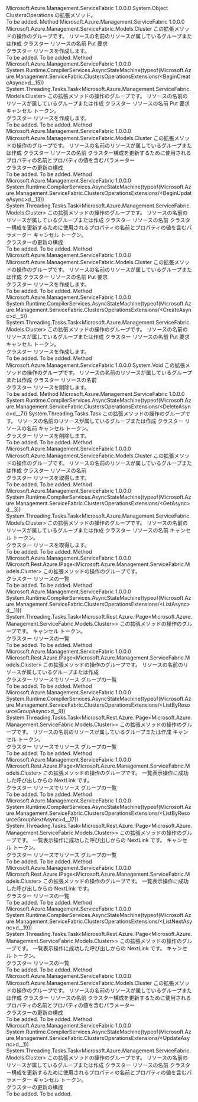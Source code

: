 <Type Name="ClustersOperationsExtensions" FullName="Microsoft.Azure.Management.ServiceFabric.ClustersOperationsExtensions">
  <TypeSignature Language="C#" Value="public static class ClustersOperationsExtensions" />
  <TypeSignature Language="ILAsm" Value=".class public auto ansi abstract sealed beforefieldinit ClustersOperationsExtensions extends System.Object" />
  <TypeSignature Language="DocId" Value="T:Microsoft.Azure.Management.ServiceFabric.ClustersOperationsExtensions" />
  <TypeSignature Language="VB.NET" Value="Public Module ClustersOperationsExtensions" />
  <TypeSignature Language="F#" Value="type ClustersOperationsExtensions = class" />
  <AssemblyInfo>
    <AssemblyName>Microsoft.Azure.Management.ServiceFabric</AssemblyName>
    <AssemblyVersion>1.0.0.0</AssemblyVersion>
  </AssemblyInfo>
  <Base>
    <BaseTypeName>System.Object</BaseTypeName>
  </Base>
  <Interfaces />
  <Docs>
    <summary>
            ClustersOperations の拡張メソッド。
            </summary>
    <remarks>To be added.</remarks>
  </Docs>
  <Members>
    <Member MemberName="BeginCreate">
      <MemberSignature Language="C#" Value="public static Microsoft.Azure.Management.ServiceFabric.Models.Cluster BeginCreate (this Microsoft.Azure.Management.ServiceFabric.IClustersOperations operations, string resourceGroupName, string clusterName, Microsoft.Azure.Management.ServiceFabric.Models.Cluster parameters);" />
      <MemberSignature Language="ILAsm" Value=".method public static hidebysig class Microsoft.Azure.Management.ServiceFabric.Models.Cluster BeginCreate(class Microsoft.Azure.Management.ServiceFabric.IClustersOperations operations, string resourceGroupName, string clusterName, class Microsoft.Azure.Management.ServiceFabric.Models.Cluster parameters) cil managed" />
      <MemberSignature Language="DocId" Value="M:Microsoft.Azure.Management.ServiceFabric.ClustersOperationsExtensions.BeginCreate(Microsoft.Azure.Management.ServiceFabric.IClustersOperations,System.String,System.String,Microsoft.Azure.Management.ServiceFabric.Models.Cluster)" />
      <MemberSignature Language="VB.NET" Value="&lt;Extension()&gt;&#xA;Public Function BeginCreate (operations As IClustersOperations, resourceGroupName As String, clusterName As String, parameters As Cluster) As Cluster" />
      <MemberSignature Language="F#" Value="static member BeginCreate : Microsoft.Azure.Management.ServiceFabric.IClustersOperations * string * string * Microsoft.Azure.Management.ServiceFabric.Models.Cluster -&gt; Microsoft.Azure.Management.ServiceFabric.Models.Cluster" Usage="Microsoft.Azure.Management.ServiceFabric.ClustersOperationsExtensions.BeginCreate (operations, resourceGroupName, clusterName, parameters)" />
      <MemberType>Method</MemberType>
      <AssemblyInfo>
        <AssemblyName>Microsoft.Azure.Management.ServiceFabric</AssemblyName>
        <AssemblyVersion>1.0.0.0</AssemblyVersion>
      </AssemblyInfo>
      <ReturnValue>
        <ReturnType>Microsoft.Azure.Management.ServiceFabric.Models.Cluster</ReturnType>
      </ReturnValue>
      <Parameters>
        <Parameter Name="operations" Type="Microsoft.Azure.Management.ServiceFabric.IClustersOperations" RefType="this" />
        <Parameter Name="resourceGroupName" Type="System.String" />
        <Parameter Name="clusterName" Type="System.String" />
        <Parameter Name="parameters" Type="Microsoft.Azure.Management.ServiceFabric.Models.Cluster" />
      </Parameters>
      <Docs>
        <param name="operations">
            この拡張メソッドの操作のグループです。
            </param>
        <param name="resourceGroupName">
            リソースの名前のリソースが属しているグループまたは作成
            </param>
        <param name="clusterName">
            クラスター リソースの名前
            </param>
        <param name="parameters">
            Put 要求
            </param>
        <summary>
            クラスター リソースを作成します。
            </summary>
        <returns>To be added.</returns>
        <remarks>To be added.</remarks>
      </Docs>
    </Member>
    <Member MemberName="BeginCreateAsync">
      <MemberSignature Language="C#" Value="public static System.Threading.Tasks.Task&lt;Microsoft.Azure.Management.ServiceFabric.Models.Cluster&gt; BeginCreateAsync (this Microsoft.Azure.Management.ServiceFabric.IClustersOperations operations, string resourceGroupName, string clusterName, Microsoft.Azure.Management.ServiceFabric.Models.Cluster parameters, System.Threading.CancellationToken cancellationToken = null);" />
      <MemberSignature Language="ILAsm" Value=".method public static hidebysig class System.Threading.Tasks.Task`1&lt;class Microsoft.Azure.Management.ServiceFabric.Models.Cluster&gt; BeginCreateAsync(class Microsoft.Azure.Management.ServiceFabric.IClustersOperations operations, string resourceGroupName, string clusterName, class Microsoft.Azure.Management.ServiceFabric.Models.Cluster parameters, valuetype System.Threading.CancellationToken cancellationToken) cil managed" />
      <MemberSignature Language="DocId" Value="M:Microsoft.Azure.Management.ServiceFabric.ClustersOperationsExtensions.BeginCreateAsync(Microsoft.Azure.Management.ServiceFabric.IClustersOperations,System.String,System.String,Microsoft.Azure.Management.ServiceFabric.Models.Cluster,System.Threading.CancellationToken)" />
      <MemberSignature Language="F#" Value="static member BeginCreateAsync : Microsoft.Azure.Management.ServiceFabric.IClustersOperations * string * string * Microsoft.Azure.Management.ServiceFabric.Models.Cluster * System.Threading.CancellationToken -&gt; System.Threading.Tasks.Task&lt;Microsoft.Azure.Management.ServiceFabric.Models.Cluster&gt;" Usage="Microsoft.Azure.Management.ServiceFabric.ClustersOperationsExtensions.BeginCreateAsync (operations, resourceGroupName, clusterName, parameters, cancellationToken)" />
      <MemberType>Method</MemberType>
      <AssemblyInfo>
        <AssemblyName>Microsoft.Azure.Management.ServiceFabric</AssemblyName>
        <AssemblyVersion>1.0.0.0</AssemblyVersion>
      </AssemblyInfo>
      <Attributes>
        <Attribute>
          <AttributeName>System.Runtime.CompilerServices.AsyncStateMachine(typeof(Microsoft.Azure.Management.ServiceFabric.ClustersOperationsExtensions/&lt;BeginCreateAsync&gt;d__15))</AttributeName>
        </Attribute>
      </Attributes>
      <ReturnValue>
        <ReturnType>System.Threading.Tasks.Task&lt;Microsoft.Azure.Management.ServiceFabric.Models.Cluster&gt;</ReturnType>
      </ReturnValue>
      <Parameters>
        <Parameter Name="operations" Type="Microsoft.Azure.Management.ServiceFabric.IClustersOperations" RefType="this" />
        <Parameter Name="resourceGroupName" Type="System.String" />
        <Parameter Name="clusterName" Type="System.String" />
        <Parameter Name="parameters" Type="Microsoft.Azure.Management.ServiceFabric.Models.Cluster" />
        <Parameter Name="cancellationToken" Type="System.Threading.CancellationToken" />
      </Parameters>
      <Docs>
        <param name="operations">
            この拡張メソッドの操作のグループです。
            </param>
        <param name="resourceGroupName">
            リソースの名前のリソースが属しているグループまたは作成
            </param>
        <param name="clusterName">
            クラスター リソースの名前
            </param>
        <param name="parameters">
            Put 要求
            </param>
        <param name="cancellationToken">
            キャンセル トークン。
            </param>
        <summary>
            クラスター リソースを作成します。
            </summary>
        <returns>To be added.</returns>
        <remarks>To be added.</remarks>
      </Docs>
    </Member>
    <Member MemberName="BeginUpdate">
      <MemberSignature Language="C#" Value="public static Microsoft.Azure.Management.ServiceFabric.Models.Cluster BeginUpdate (this Microsoft.Azure.Management.ServiceFabric.IClustersOperations operations, string resourceGroupName, string clusterName, Microsoft.Azure.Management.ServiceFabric.Models.ClusterUpdateParameters parameters);" />
      <MemberSignature Language="ILAsm" Value=".method public static hidebysig class Microsoft.Azure.Management.ServiceFabric.Models.Cluster BeginUpdate(class Microsoft.Azure.Management.ServiceFabric.IClustersOperations operations, string resourceGroupName, string clusterName, class Microsoft.Azure.Management.ServiceFabric.Models.ClusterUpdateParameters parameters) cil managed" />
      <MemberSignature Language="DocId" Value="M:Microsoft.Azure.Management.ServiceFabric.ClustersOperationsExtensions.BeginUpdate(Microsoft.Azure.Management.ServiceFabric.IClustersOperations,System.String,System.String,Microsoft.Azure.Management.ServiceFabric.Models.ClusterUpdateParameters)" />
      <MemberSignature Language="VB.NET" Value="&lt;Extension()&gt;&#xA;Public Function BeginUpdate (operations As IClustersOperations, resourceGroupName As String, clusterName As String, parameters As ClusterUpdateParameters) As Cluster" />
      <MemberSignature Language="F#" Value="static member BeginUpdate : Microsoft.Azure.Management.ServiceFabric.IClustersOperations * string * string * Microsoft.Azure.Management.ServiceFabric.Models.ClusterUpdateParameters -&gt; Microsoft.Azure.Management.ServiceFabric.Models.Cluster" Usage="Microsoft.Azure.Management.ServiceFabric.ClustersOperationsExtensions.BeginUpdate (operations, resourceGroupName, clusterName, parameters)" />
      <MemberType>Method</MemberType>
      <AssemblyInfo>
        <AssemblyName>Microsoft.Azure.Management.ServiceFabric</AssemblyName>
        <AssemblyVersion>1.0.0.0</AssemblyVersion>
      </AssemblyInfo>
      <ReturnValue>
        <ReturnType>Microsoft.Azure.Management.ServiceFabric.Models.Cluster</ReturnType>
      </ReturnValue>
      <Parameters>
        <Parameter Name="operations" Type="Microsoft.Azure.Management.ServiceFabric.IClustersOperations" RefType="this" />
        <Parameter Name="resourceGroupName" Type="System.String" />
        <Parameter Name="clusterName" Type="System.String" />
        <Parameter Name="parameters" Type="Microsoft.Azure.Management.ServiceFabric.Models.ClusterUpdateParameters" />
      </Parameters>
      <Docs>
        <param name="operations">
            この拡張メソッドの操作のグループです。
            </param>
        <param name="resourceGroupName">
            リソースの名前のリソースが属しているグループまたは作成
            </param>
        <param name="clusterName">
            クラスター リソースの名前
            </param>
        <param name="parameters">
            クラスター構成を更新するために使用されるプロパティの名前とプロパティの値を含むパラメーター
            </param>
        <summary>
            クラスターの更新の構成
            </summary>
        <returns>To be added.</returns>
        <remarks>To be added.</remarks>
      </Docs>
    </Member>
    <Member MemberName="BeginUpdateAsync">
      <MemberSignature Language="C#" Value="public static System.Threading.Tasks.Task&lt;Microsoft.Azure.Management.ServiceFabric.Models.Cluster&gt; BeginUpdateAsync (this Microsoft.Azure.Management.ServiceFabric.IClustersOperations operations, string resourceGroupName, string clusterName, Microsoft.Azure.Management.ServiceFabric.Models.ClusterUpdateParameters parameters, System.Threading.CancellationToken cancellationToken = null);" />
      <MemberSignature Language="ILAsm" Value=".method public static hidebysig class System.Threading.Tasks.Task`1&lt;class Microsoft.Azure.Management.ServiceFabric.Models.Cluster&gt; BeginUpdateAsync(class Microsoft.Azure.Management.ServiceFabric.IClustersOperations operations, string resourceGroupName, string clusterName, class Microsoft.Azure.Management.ServiceFabric.Models.ClusterUpdateParameters parameters, valuetype System.Threading.CancellationToken cancellationToken) cil managed" />
      <MemberSignature Language="DocId" Value="M:Microsoft.Azure.Management.ServiceFabric.ClustersOperationsExtensions.BeginUpdateAsync(Microsoft.Azure.Management.ServiceFabric.IClustersOperations,System.String,System.String,Microsoft.Azure.Management.ServiceFabric.Models.ClusterUpdateParameters,System.Threading.CancellationToken)" />
      <MemberSignature Language="F#" Value="static member BeginUpdateAsync : Microsoft.Azure.Management.ServiceFabric.IClustersOperations * string * string * Microsoft.Azure.Management.ServiceFabric.Models.ClusterUpdateParameters * System.Threading.CancellationToken -&gt; System.Threading.Tasks.Task&lt;Microsoft.Azure.Management.ServiceFabric.Models.Cluster&gt;" Usage="Microsoft.Azure.Management.ServiceFabric.ClustersOperationsExtensions.BeginUpdateAsync (operations, resourceGroupName, clusterName, parameters, cancellationToken)" />
      <MemberType>Method</MemberType>
      <AssemblyInfo>
        <AssemblyName>Microsoft.Azure.Management.ServiceFabric</AssemblyName>
        <AssemblyVersion>1.0.0.0</AssemblyVersion>
      </AssemblyInfo>
      <Attributes>
        <Attribute>
          <AttributeName>System.Runtime.CompilerServices.AsyncStateMachine(typeof(Microsoft.Azure.Management.ServiceFabric.ClustersOperationsExtensions/&lt;BeginUpdateAsync&gt;d__13))</AttributeName>
        </Attribute>
      </Attributes>
      <ReturnValue>
        <ReturnType>System.Threading.Tasks.Task&lt;Microsoft.Azure.Management.ServiceFabric.Models.Cluster&gt;</ReturnType>
      </ReturnValue>
      <Parameters>
        <Parameter Name="operations" Type="Microsoft.Azure.Management.ServiceFabric.IClustersOperations" RefType="this" />
        <Parameter Name="resourceGroupName" Type="System.String" />
        <Parameter Name="clusterName" Type="System.String" />
        <Parameter Name="parameters" Type="Microsoft.Azure.Management.ServiceFabric.Models.ClusterUpdateParameters" />
        <Parameter Name="cancellationToken" Type="System.Threading.CancellationToken" />
      </Parameters>
      <Docs>
        <param name="operations">
            この拡張メソッドの操作のグループです。
            </param>
        <param name="resourceGroupName">
            リソースの名前のリソースが属しているグループまたは作成
            </param>
        <param name="clusterName">
            クラスター リソースの名前
            </param>
        <param name="parameters">
            クラスター構成を更新するために使用されるプロパティの名前とプロパティの値を含むパラメーター
            </param>
        <param name="cancellationToken">
            キャンセル トークン。
            </param>
        <summary>
            クラスターの更新の構成
            </summary>
        <returns>To be added.</returns>
        <remarks>To be added.</remarks>
      </Docs>
    </Member>
    <Member MemberName="Create">
      <MemberSignature Language="C#" Value="public static Microsoft.Azure.Management.ServiceFabric.Models.Cluster Create (this Microsoft.Azure.Management.ServiceFabric.IClustersOperations operations, string resourceGroupName, string clusterName, Microsoft.Azure.Management.ServiceFabric.Models.Cluster parameters);" />
      <MemberSignature Language="ILAsm" Value=".method public static hidebysig class Microsoft.Azure.Management.ServiceFabric.Models.Cluster Create(class Microsoft.Azure.Management.ServiceFabric.IClustersOperations operations, string resourceGroupName, string clusterName, class Microsoft.Azure.Management.ServiceFabric.Models.Cluster parameters) cil managed" />
      <MemberSignature Language="DocId" Value="M:Microsoft.Azure.Management.ServiceFabric.ClustersOperationsExtensions.Create(Microsoft.Azure.Management.ServiceFabric.IClustersOperations,System.String,System.String,Microsoft.Azure.Management.ServiceFabric.Models.Cluster)" />
      <MemberSignature Language="VB.NET" Value="&lt;Extension()&gt;&#xA;Public Function Create (operations As IClustersOperations, resourceGroupName As String, clusterName As String, parameters As Cluster) As Cluster" />
      <MemberSignature Language="F#" Value="static member Create : Microsoft.Azure.Management.ServiceFabric.IClustersOperations * string * string * Microsoft.Azure.Management.ServiceFabric.Models.Cluster -&gt; Microsoft.Azure.Management.ServiceFabric.Models.Cluster" Usage="Microsoft.Azure.Management.ServiceFabric.ClustersOperationsExtensions.Create (operations, resourceGroupName, clusterName, parameters)" />
      <MemberType>Method</MemberType>
      <AssemblyInfo>
        <AssemblyName>Microsoft.Azure.Management.ServiceFabric</AssemblyName>
        <AssemblyVersion>1.0.0.0</AssemblyVersion>
      </AssemblyInfo>
      <ReturnValue>
        <ReturnType>Microsoft.Azure.Management.ServiceFabric.Models.Cluster</ReturnType>
      </ReturnValue>
      <Parameters>
        <Parameter Name="operations" Type="Microsoft.Azure.Management.ServiceFabric.IClustersOperations" RefType="this" />
        <Parameter Name="resourceGroupName" Type="System.String" />
        <Parameter Name="clusterName" Type="System.String" />
        <Parameter Name="parameters" Type="Microsoft.Azure.Management.ServiceFabric.Models.Cluster" />
      </Parameters>
      <Docs>
        <param name="operations">
            この拡張メソッドの操作のグループです。
            </param>
        <param name="resourceGroupName">
            リソースの名前のリソースが属しているグループまたは作成
            </param>
        <param name="clusterName">
            クラスター リソースの名前
            </param>
        <param name="parameters">
            Put 要求
            </param>
        <summary>
            クラスター リソースを作成します。
            </summary>
        <returns>To be added.</returns>
        <remarks>To be added.</remarks>
      </Docs>
    </Member>
    <Member MemberName="CreateAsync">
      <MemberSignature Language="C#" Value="public static System.Threading.Tasks.Task&lt;Microsoft.Azure.Management.ServiceFabric.Models.Cluster&gt; CreateAsync (this Microsoft.Azure.Management.ServiceFabric.IClustersOperations operations, string resourceGroupName, string clusterName, Microsoft.Azure.Management.ServiceFabric.Models.Cluster parameters, System.Threading.CancellationToken cancellationToken = null);" />
      <MemberSignature Language="ILAsm" Value=".method public static hidebysig class System.Threading.Tasks.Task`1&lt;class Microsoft.Azure.Management.ServiceFabric.Models.Cluster&gt; CreateAsync(class Microsoft.Azure.Management.ServiceFabric.IClustersOperations operations, string resourceGroupName, string clusterName, class Microsoft.Azure.Management.ServiceFabric.Models.Cluster parameters, valuetype System.Threading.CancellationToken cancellationToken) cil managed" />
      <MemberSignature Language="DocId" Value="M:Microsoft.Azure.Management.ServiceFabric.ClustersOperationsExtensions.CreateAsync(Microsoft.Azure.Management.ServiceFabric.IClustersOperations,System.String,System.String,Microsoft.Azure.Management.ServiceFabric.Models.Cluster,System.Threading.CancellationToken)" />
      <MemberSignature Language="F#" Value="static member CreateAsync : Microsoft.Azure.Management.ServiceFabric.IClustersOperations * string * string * Microsoft.Azure.Management.ServiceFabric.Models.Cluster * System.Threading.CancellationToken -&gt; System.Threading.Tasks.Task&lt;Microsoft.Azure.Management.ServiceFabric.Models.Cluster&gt;" Usage="Microsoft.Azure.Management.ServiceFabric.ClustersOperationsExtensions.CreateAsync (operations, resourceGroupName, clusterName, parameters, cancellationToken)" />
      <MemberType>Method</MemberType>
      <AssemblyInfo>
        <AssemblyName>Microsoft.Azure.Management.ServiceFabric</AssemblyName>
        <AssemblyVersion>1.0.0.0</AssemblyVersion>
      </AssemblyInfo>
      <Attributes>
        <Attribute>
          <AttributeName>System.Runtime.CompilerServices.AsyncStateMachine(typeof(Microsoft.Azure.Management.ServiceFabric.ClustersOperationsExtensions/&lt;CreateAsync&gt;d__5))</AttributeName>
        </Attribute>
      </Attributes>
      <ReturnValue>
        <ReturnType>System.Threading.Tasks.Task&lt;Microsoft.Azure.Management.ServiceFabric.Models.Cluster&gt;</ReturnType>
      </ReturnValue>
      <Parameters>
        <Parameter Name="operations" Type="Microsoft.Azure.Management.ServiceFabric.IClustersOperations" RefType="this" />
        <Parameter Name="resourceGroupName" Type="System.String" />
        <Parameter Name="clusterName" Type="System.String" />
        <Parameter Name="parameters" Type="Microsoft.Azure.Management.ServiceFabric.Models.Cluster" />
        <Parameter Name="cancellationToken" Type="System.Threading.CancellationToken" />
      </Parameters>
      <Docs>
        <param name="operations">
            この拡張メソッドの操作のグループです。
            </param>
        <param name="resourceGroupName">
            リソースの名前のリソースが属しているグループまたは作成
            </param>
        <param name="clusterName">
            クラスター リソースの名前
            </param>
        <param name="parameters">
            Put 要求
            </param>
        <param name="cancellationToken">
            キャンセル トークン。
            </param>
        <summary>
            クラスター リソースを作成します。
            </summary>
        <returns>To be added.</returns>
        <remarks>To be added.</remarks>
      </Docs>
    </Member>
    <Member MemberName="Delete">
      <MemberSignature Language="C#" Value="public static void Delete (this Microsoft.Azure.Management.ServiceFabric.IClustersOperations operations, string resourceGroupName, string clusterName);" />
      <MemberSignature Language="ILAsm" Value=".method public static hidebysig void Delete(class Microsoft.Azure.Management.ServiceFabric.IClustersOperations operations, string resourceGroupName, string clusterName) cil managed" />
      <MemberSignature Language="DocId" Value="M:Microsoft.Azure.Management.ServiceFabric.ClustersOperationsExtensions.Delete(Microsoft.Azure.Management.ServiceFabric.IClustersOperations,System.String,System.String)" />
      <MemberSignature Language="VB.NET" Value="&lt;Extension()&gt;&#xA;Public Sub Delete (operations As IClustersOperations, resourceGroupName As String, clusterName As String)" />
      <MemberSignature Language="F#" Value="static member Delete : Microsoft.Azure.Management.ServiceFabric.IClustersOperations * string * string -&gt; unit" Usage="Microsoft.Azure.Management.ServiceFabric.ClustersOperationsExtensions.Delete (operations, resourceGroupName, clusterName)" />
      <MemberType>Method</MemberType>
      <AssemblyInfo>
        <AssemblyName>Microsoft.Azure.Management.ServiceFabric</AssemblyName>
        <AssemblyVersion>1.0.0.0</AssemblyVersion>
      </AssemblyInfo>
      <ReturnValue>
        <ReturnType>System.Void</ReturnType>
      </ReturnValue>
      <Parameters>
        <Parameter Name="operations" Type="Microsoft.Azure.Management.ServiceFabric.IClustersOperations" RefType="this" />
        <Parameter Name="resourceGroupName" Type="System.String" />
        <Parameter Name="clusterName" Type="System.String" />
      </Parameters>
      <Docs>
        <param name="operations">
            この拡張メソッドの操作のグループです。
            </param>
        <param name="resourceGroupName">
            リソースの名前のリソースが属しているグループまたは作成
            </param>
        <param name="clusterName">
            クラスター リソースの名前
            </param>
        <summary>
            クラスター リソースを削除します。
            </summary>
        <remarks>To be added.</remarks>
      </Docs>
    </Member>
    <Member MemberName="DeleteAsync">
      <MemberSignature Language="C#" Value="public static System.Threading.Tasks.Task DeleteAsync (this Microsoft.Azure.Management.ServiceFabric.IClustersOperations operations, string resourceGroupName, string clusterName, System.Threading.CancellationToken cancellationToken = null);" />
      <MemberSignature Language="ILAsm" Value=".method public static hidebysig class System.Threading.Tasks.Task DeleteAsync(class Microsoft.Azure.Management.ServiceFabric.IClustersOperations operations, string resourceGroupName, string clusterName, valuetype System.Threading.CancellationToken cancellationToken) cil managed" />
      <MemberSignature Language="DocId" Value="M:Microsoft.Azure.Management.ServiceFabric.ClustersOperationsExtensions.DeleteAsync(Microsoft.Azure.Management.ServiceFabric.IClustersOperations,System.String,System.String,System.Threading.CancellationToken)" />
      <MemberSignature Language="F#" Value="static member DeleteAsync : Microsoft.Azure.Management.ServiceFabric.IClustersOperations * string * string * System.Threading.CancellationToken -&gt; System.Threading.Tasks.Task" Usage="Microsoft.Azure.Management.ServiceFabric.ClustersOperationsExtensions.DeleteAsync (operations, resourceGroupName, clusterName, cancellationToken)" />
      <MemberType>Method</MemberType>
      <AssemblyInfo>
        <AssemblyName>Microsoft.Azure.Management.ServiceFabric</AssemblyName>
        <AssemblyVersion>1.0.0.0</AssemblyVersion>
      </AssemblyInfo>
      <Attributes>
        <Attribute>
          <AttributeName>System.Runtime.CompilerServices.AsyncStateMachine(typeof(Microsoft.Azure.Management.ServiceFabric.ClustersOperationsExtensions/&lt;DeleteAsync&gt;d__7))</AttributeName>
        </Attribute>
      </Attributes>
      <ReturnValue>
        <ReturnType>System.Threading.Tasks.Task</ReturnType>
      </ReturnValue>
      <Parameters>
        <Parameter Name="operations" Type="Microsoft.Azure.Management.ServiceFabric.IClustersOperations" RefType="this" />
        <Parameter Name="resourceGroupName" Type="System.String" />
        <Parameter Name="clusterName" Type="System.String" />
        <Parameter Name="cancellationToken" Type="System.Threading.CancellationToken" />
      </Parameters>
      <Docs>
        <param name="operations">
            この拡張メソッドの操作のグループです。
            </param>
        <param name="resourceGroupName">
            リソースの名前のリソースが属しているグループまたは作成
            </param>
        <param name="clusterName">
            クラスター リソースの名前
            </param>
        <param name="cancellationToken">
            キャンセル トークン。
            </param>
        <summary>
            クラスター リソースを削除します。
            </summary>
        <returns>To be added.</returns>
        <remarks>To be added.</remarks>
      </Docs>
    </Member>
    <Member MemberName="Get">
      <MemberSignature Language="C#" Value="public static Microsoft.Azure.Management.ServiceFabric.Models.Cluster Get (this Microsoft.Azure.Management.ServiceFabric.IClustersOperations operations, string resourceGroupName, string clusterName);" />
      <MemberSignature Language="ILAsm" Value=".method public static hidebysig class Microsoft.Azure.Management.ServiceFabric.Models.Cluster Get(class Microsoft.Azure.Management.ServiceFabric.IClustersOperations operations, string resourceGroupName, string clusterName) cil managed" />
      <MemberSignature Language="DocId" Value="M:Microsoft.Azure.Management.ServiceFabric.ClustersOperationsExtensions.Get(Microsoft.Azure.Management.ServiceFabric.IClustersOperations,System.String,System.String)" />
      <MemberSignature Language="VB.NET" Value="&lt;Extension()&gt;&#xA;Public Function Get (operations As IClustersOperations, resourceGroupName As String, clusterName As String) As Cluster" />
      <MemberSignature Language="F#" Value="static member Get : Microsoft.Azure.Management.ServiceFabric.IClustersOperations * string * string -&gt; Microsoft.Azure.Management.ServiceFabric.Models.Cluster" Usage="Microsoft.Azure.Management.ServiceFabric.ClustersOperationsExtensions.Get (operations, resourceGroupName, clusterName)" />
      <MemberType>Method</MemberType>
      <AssemblyInfo>
        <AssemblyName>Microsoft.Azure.Management.ServiceFabric</AssemblyName>
        <AssemblyVersion>1.0.0.0</AssemblyVersion>
      </AssemblyInfo>
      <ReturnValue>
        <ReturnType>Microsoft.Azure.Management.ServiceFabric.Models.Cluster</ReturnType>
      </ReturnValue>
      <Parameters>
        <Parameter Name="operations" Type="Microsoft.Azure.Management.ServiceFabric.IClustersOperations" RefType="this" />
        <Parameter Name="resourceGroupName" Type="System.String" />
        <Parameter Name="clusterName" Type="System.String" />
      </Parameters>
      <Docs>
        <param name="operations">
            この拡張メソッドの操作のグループです。
            </param>
        <param name="resourceGroupName">
            リソースの名前のリソースが属しているグループまたは作成
            </param>
        <param name="clusterName">
            クラスター リソースの名前
            </param>
        <summary>
            クラスター リソースを取得します。
            </summary>
        <returns>To be added.</returns>
        <remarks>To be added.</remarks>
      </Docs>
    </Member>
    <Member MemberName="GetAsync">
      <MemberSignature Language="C#" Value="public static System.Threading.Tasks.Task&lt;Microsoft.Azure.Management.ServiceFabric.Models.Cluster&gt; GetAsync (this Microsoft.Azure.Management.ServiceFabric.IClustersOperations operations, string resourceGroupName, string clusterName, System.Threading.CancellationToken cancellationToken = null);" />
      <MemberSignature Language="ILAsm" Value=".method public static hidebysig class System.Threading.Tasks.Task`1&lt;class Microsoft.Azure.Management.ServiceFabric.Models.Cluster&gt; GetAsync(class Microsoft.Azure.Management.ServiceFabric.IClustersOperations operations, string resourceGroupName, string clusterName, valuetype System.Threading.CancellationToken cancellationToken) cil managed" />
      <MemberSignature Language="DocId" Value="M:Microsoft.Azure.Management.ServiceFabric.ClustersOperationsExtensions.GetAsync(Microsoft.Azure.Management.ServiceFabric.IClustersOperations,System.String,System.String,System.Threading.CancellationToken)" />
      <MemberSignature Language="F#" Value="static member GetAsync : Microsoft.Azure.Management.ServiceFabric.IClustersOperations * string * string * System.Threading.CancellationToken -&gt; System.Threading.Tasks.Task&lt;Microsoft.Azure.Management.ServiceFabric.Models.Cluster&gt;" Usage="Microsoft.Azure.Management.ServiceFabric.ClustersOperationsExtensions.GetAsync (operations, resourceGroupName, clusterName, cancellationToken)" />
      <MemberType>Method</MemberType>
      <AssemblyInfo>
        <AssemblyName>Microsoft.Azure.Management.ServiceFabric</AssemblyName>
        <AssemblyVersion>1.0.0.0</AssemblyVersion>
      </AssemblyInfo>
      <Attributes>
        <Attribute>
          <AttributeName>System.Runtime.CompilerServices.AsyncStateMachine(typeof(Microsoft.Azure.Management.ServiceFabric.ClustersOperationsExtensions/&lt;GetAsync&gt;d__3))</AttributeName>
        </Attribute>
      </Attributes>
      <ReturnValue>
        <ReturnType>System.Threading.Tasks.Task&lt;Microsoft.Azure.Management.ServiceFabric.Models.Cluster&gt;</ReturnType>
      </ReturnValue>
      <Parameters>
        <Parameter Name="operations" Type="Microsoft.Azure.Management.ServiceFabric.IClustersOperations" RefType="this" />
        <Parameter Name="resourceGroupName" Type="System.String" />
        <Parameter Name="clusterName" Type="System.String" />
        <Parameter Name="cancellationToken" Type="System.Threading.CancellationToken" />
      </Parameters>
      <Docs>
        <param name="operations">
            この拡張メソッドの操作のグループです。
            </param>
        <param name="resourceGroupName">
            リソースの名前のリソースが属しているグループまたは作成
            </param>
        <param name="clusterName">
            クラスター リソースの名前
            </param>
        <param name="cancellationToken">
            キャンセル トークン。
            </param>
        <summary>
            クラスター リソースを取得します。
            </summary>
        <returns>To be added.</returns>
        <remarks>To be added.</remarks>
      </Docs>
    </Member>
    <Member MemberName="List">
      <MemberSignature Language="C#" Value="public static Microsoft.Rest.Azure.IPage&lt;Microsoft.Azure.Management.ServiceFabric.Models.Cluster&gt; List (this Microsoft.Azure.Management.ServiceFabric.IClustersOperations operations);" />
      <MemberSignature Language="ILAsm" Value=".method public static hidebysig class Microsoft.Rest.Azure.IPage`1&lt;class Microsoft.Azure.Management.ServiceFabric.Models.Cluster&gt; List(class Microsoft.Azure.Management.ServiceFabric.IClustersOperations operations) cil managed" />
      <MemberSignature Language="DocId" Value="M:Microsoft.Azure.Management.ServiceFabric.ClustersOperationsExtensions.List(Microsoft.Azure.Management.ServiceFabric.IClustersOperations)" />
      <MemberSignature Language="VB.NET" Value="&lt;Extension()&gt;&#xA;Public Function List (operations As IClustersOperations) As IPage(Of Cluster)" />
      <MemberSignature Language="F#" Value="static member List : Microsoft.Azure.Management.ServiceFabric.IClustersOperations -&gt; Microsoft.Rest.Azure.IPage&lt;Microsoft.Azure.Management.ServiceFabric.Models.Cluster&gt;" Usage="Microsoft.Azure.Management.ServiceFabric.ClustersOperationsExtensions.List operations" />
      <MemberType>Method</MemberType>
      <AssemblyInfo>
        <AssemblyName>Microsoft.Azure.Management.ServiceFabric</AssemblyName>
        <AssemblyVersion>1.0.0.0</AssemblyVersion>
      </AssemblyInfo>
      <ReturnValue>
        <ReturnType>Microsoft.Rest.Azure.IPage&lt;Microsoft.Azure.Management.ServiceFabric.Models.Cluster&gt;</ReturnType>
      </ReturnValue>
      <Parameters>
        <Parameter Name="operations" Type="Microsoft.Azure.Management.ServiceFabric.IClustersOperations" RefType="this" />
      </Parameters>
      <Docs>
        <param name="operations">
            この拡張メソッドの操作のグループです。
            </param>
        <summary>
            クラスター リソースの一覧
            </summary>
        <returns>To be added.</returns>
        <remarks>To be added.</remarks>
      </Docs>
    </Member>
    <Member MemberName="ListAsync">
      <MemberSignature Language="C#" Value="public static System.Threading.Tasks.Task&lt;Microsoft.Rest.Azure.IPage&lt;Microsoft.Azure.Management.ServiceFabric.Models.Cluster&gt;&gt; ListAsync (this Microsoft.Azure.Management.ServiceFabric.IClustersOperations operations, System.Threading.CancellationToken cancellationToken = null);" />
      <MemberSignature Language="ILAsm" Value=".method public static hidebysig class System.Threading.Tasks.Task`1&lt;class Microsoft.Rest.Azure.IPage`1&lt;class Microsoft.Azure.Management.ServiceFabric.Models.Cluster&gt;&gt; ListAsync(class Microsoft.Azure.Management.ServiceFabric.IClustersOperations operations, valuetype System.Threading.CancellationToken cancellationToken) cil managed" />
      <MemberSignature Language="DocId" Value="M:Microsoft.Azure.Management.ServiceFabric.ClustersOperationsExtensions.ListAsync(Microsoft.Azure.Management.ServiceFabric.IClustersOperations,System.Threading.CancellationToken)" />
      <MemberSignature Language="F#" Value="static member ListAsync : Microsoft.Azure.Management.ServiceFabric.IClustersOperations * System.Threading.CancellationToken -&gt; System.Threading.Tasks.Task&lt;Microsoft.Rest.Azure.IPage&lt;Microsoft.Azure.Management.ServiceFabric.Models.Cluster&gt;&gt;" Usage="Microsoft.Azure.Management.ServiceFabric.ClustersOperationsExtensions.ListAsync (operations, cancellationToken)" />
      <MemberType>Method</MemberType>
      <AssemblyInfo>
        <AssemblyName>Microsoft.Azure.Management.ServiceFabric</AssemblyName>
        <AssemblyVersion>1.0.0.0</AssemblyVersion>
      </AssemblyInfo>
      <Attributes>
        <Attribute>
          <AttributeName>System.Runtime.CompilerServices.AsyncStateMachine(typeof(Microsoft.Azure.Management.ServiceFabric.ClustersOperationsExtensions/&lt;ListAsync&gt;d__11))</AttributeName>
        </Attribute>
      </Attributes>
      <ReturnValue>
        <ReturnType>System.Threading.Tasks.Task&lt;Microsoft.Rest.Azure.IPage&lt;Microsoft.Azure.Management.ServiceFabric.Models.Cluster&gt;&gt;</ReturnType>
      </ReturnValue>
      <Parameters>
        <Parameter Name="operations" Type="Microsoft.Azure.Management.ServiceFabric.IClustersOperations" RefType="this" />
        <Parameter Name="cancellationToken" Type="System.Threading.CancellationToken" />
      </Parameters>
      <Docs>
        <param name="operations">
            この拡張メソッドの操作のグループです。
            </param>
        <param name="cancellationToken">
            キャンセル トークン。
            </param>
        <summary>
            クラスター リソースの一覧
            </summary>
        <returns>To be added.</returns>
        <remarks>To be added.</remarks>
      </Docs>
    </Member>
    <Member MemberName="ListByResourceGroup">
      <MemberSignature Language="C#" Value="public static Microsoft.Rest.Azure.IPage&lt;Microsoft.Azure.Management.ServiceFabric.Models.Cluster&gt; ListByResourceGroup (this Microsoft.Azure.Management.ServiceFabric.IClustersOperations operations, string resourceGroupName);" />
      <MemberSignature Language="ILAsm" Value=".method public static hidebysig class Microsoft.Rest.Azure.IPage`1&lt;class Microsoft.Azure.Management.ServiceFabric.Models.Cluster&gt; ListByResourceGroup(class Microsoft.Azure.Management.ServiceFabric.IClustersOperations operations, string resourceGroupName) cil managed" />
      <MemberSignature Language="DocId" Value="M:Microsoft.Azure.Management.ServiceFabric.ClustersOperationsExtensions.ListByResourceGroup(Microsoft.Azure.Management.ServiceFabric.IClustersOperations,System.String)" />
      <MemberSignature Language="VB.NET" Value="&lt;Extension()&gt;&#xA;Public Function ListByResourceGroup (operations As IClustersOperations, resourceGroupName As String) As IPage(Of Cluster)" />
      <MemberSignature Language="F#" Value="static member ListByResourceGroup : Microsoft.Azure.Management.ServiceFabric.IClustersOperations * string -&gt; Microsoft.Rest.Azure.IPage&lt;Microsoft.Azure.Management.ServiceFabric.Models.Cluster&gt;" Usage="Microsoft.Azure.Management.ServiceFabric.ClustersOperationsExtensions.ListByResourceGroup (operations, resourceGroupName)" />
      <MemberType>Method</MemberType>
      <AssemblyInfo>
        <AssemblyName>Microsoft.Azure.Management.ServiceFabric</AssemblyName>
        <AssemblyVersion>1.0.0.0</AssemblyVersion>
      </AssemblyInfo>
      <ReturnValue>
        <ReturnType>Microsoft.Rest.Azure.IPage&lt;Microsoft.Azure.Management.ServiceFabric.Models.Cluster&gt;</ReturnType>
      </ReturnValue>
      <Parameters>
        <Parameter Name="operations" Type="Microsoft.Azure.Management.ServiceFabric.IClustersOperations" RefType="this" />
        <Parameter Name="resourceGroupName" Type="System.String" />
      </Parameters>
      <Docs>
        <param name="operations">
            この拡張メソッドの操作のグループです。
            </param>
        <param name="resourceGroupName">
            リソースの名前のリソースが属しているグループまたは作成
            </param>
        <summary>
            クラスター リソースでリソース グループの一覧
            </summary>
        <returns>To be added.</returns>
        <remarks>To be added.</remarks>
      </Docs>
    </Member>
    <Member MemberName="ListByResourceGroupAsync">
      <MemberSignature Language="C#" Value="public static System.Threading.Tasks.Task&lt;Microsoft.Rest.Azure.IPage&lt;Microsoft.Azure.Management.ServiceFabric.Models.Cluster&gt;&gt; ListByResourceGroupAsync (this Microsoft.Azure.Management.ServiceFabric.IClustersOperations operations, string resourceGroupName, System.Threading.CancellationToken cancellationToken = null);" />
      <MemberSignature Language="ILAsm" Value=".method public static hidebysig class System.Threading.Tasks.Task`1&lt;class Microsoft.Rest.Azure.IPage`1&lt;class Microsoft.Azure.Management.ServiceFabric.Models.Cluster&gt;&gt; ListByResourceGroupAsync(class Microsoft.Azure.Management.ServiceFabric.IClustersOperations operations, string resourceGroupName, valuetype System.Threading.CancellationToken cancellationToken) cil managed" />
      <MemberSignature Language="DocId" Value="M:Microsoft.Azure.Management.ServiceFabric.ClustersOperationsExtensions.ListByResourceGroupAsync(Microsoft.Azure.Management.ServiceFabric.IClustersOperations,System.String,System.Threading.CancellationToken)" />
      <MemberSignature Language="F#" Value="static member ListByResourceGroupAsync : Microsoft.Azure.Management.ServiceFabric.IClustersOperations * string * System.Threading.CancellationToken -&gt; System.Threading.Tasks.Task&lt;Microsoft.Rest.Azure.IPage&lt;Microsoft.Azure.Management.ServiceFabric.Models.Cluster&gt;&gt;" Usage="Microsoft.Azure.Management.ServiceFabric.ClustersOperationsExtensions.ListByResourceGroupAsync (operations, resourceGroupName, cancellationToken)" />
      <MemberType>Method</MemberType>
      <AssemblyInfo>
        <AssemblyName>Microsoft.Azure.Management.ServiceFabric</AssemblyName>
        <AssemblyVersion>1.0.0.0</AssemblyVersion>
      </AssemblyInfo>
      <Attributes>
        <Attribute>
          <AttributeName>System.Runtime.CompilerServices.AsyncStateMachine(typeof(Microsoft.Azure.Management.ServiceFabric.ClustersOperationsExtensions/&lt;ListByResourceGroupAsync&gt;d__9))</AttributeName>
        </Attribute>
      </Attributes>
      <ReturnValue>
        <ReturnType>System.Threading.Tasks.Task&lt;Microsoft.Rest.Azure.IPage&lt;Microsoft.Azure.Management.ServiceFabric.Models.Cluster&gt;&gt;</ReturnType>
      </ReturnValue>
      <Parameters>
        <Parameter Name="operations" Type="Microsoft.Azure.Management.ServiceFabric.IClustersOperations" RefType="this" />
        <Parameter Name="resourceGroupName" Type="System.String" />
        <Parameter Name="cancellationToken" Type="System.Threading.CancellationToken" />
      </Parameters>
      <Docs>
        <param name="operations">
            この拡張メソッドの操作のグループです。
            </param>
        <param name="resourceGroupName">
            リソースの名前のリソースが属しているグループまたは作成
            </param>
        <param name="cancellationToken">
            キャンセル トークン。
            </param>
        <summary>
            クラスター リソースでリソース グループの一覧
            </summary>
        <returns>To be added.</returns>
        <remarks>To be added.</remarks>
      </Docs>
    </Member>
    <Member MemberName="ListByResourceGroupNext">
      <MemberSignature Language="C#" Value="public static Microsoft.Rest.Azure.IPage&lt;Microsoft.Azure.Management.ServiceFabric.Models.Cluster&gt; ListByResourceGroupNext (this Microsoft.Azure.Management.ServiceFabric.IClustersOperations operations, string nextPageLink);" />
      <MemberSignature Language="ILAsm" Value=".method public static hidebysig class Microsoft.Rest.Azure.IPage`1&lt;class Microsoft.Azure.Management.ServiceFabric.Models.Cluster&gt; ListByResourceGroupNext(class Microsoft.Azure.Management.ServiceFabric.IClustersOperations operations, string nextPageLink) cil managed" />
      <MemberSignature Language="DocId" Value="M:Microsoft.Azure.Management.ServiceFabric.ClustersOperationsExtensions.ListByResourceGroupNext(Microsoft.Azure.Management.ServiceFabric.IClustersOperations,System.String)" />
      <MemberSignature Language="VB.NET" Value="&lt;Extension()&gt;&#xA;Public Function ListByResourceGroupNext (operations As IClustersOperations, nextPageLink As String) As IPage(Of Cluster)" />
      <MemberSignature Language="F#" Value="static member ListByResourceGroupNext : Microsoft.Azure.Management.ServiceFabric.IClustersOperations * string -&gt; Microsoft.Rest.Azure.IPage&lt;Microsoft.Azure.Management.ServiceFabric.Models.Cluster&gt;" Usage="Microsoft.Azure.Management.ServiceFabric.ClustersOperationsExtensions.ListByResourceGroupNext (operations, nextPageLink)" />
      <MemberType>Method</MemberType>
      <AssemblyInfo>
        <AssemblyName>Microsoft.Azure.Management.ServiceFabric</AssemblyName>
        <AssemblyVersion>1.0.0.0</AssemblyVersion>
      </AssemblyInfo>
      <ReturnValue>
        <ReturnType>Microsoft.Rest.Azure.IPage&lt;Microsoft.Azure.Management.ServiceFabric.Models.Cluster&gt;</ReturnType>
      </ReturnValue>
      <Parameters>
        <Parameter Name="operations" Type="Microsoft.Azure.Management.ServiceFabric.IClustersOperations" RefType="this" />
        <Parameter Name="nextPageLink" Type="System.String" />
      </Parameters>
      <Docs>
        <param name="operations">
            この拡張メソッドの操作のグループです。
            </param>
        <param name="nextPageLink">
            一覧表示操作に成功した呼び出しからの NextLink です。
            </param>
        <summary>
            クラスター リソースでリソース グループの一覧
            </summary>
        <returns>To be added.</returns>
        <remarks>To be added.</remarks>
      </Docs>
    </Member>
    <Member MemberName="ListByResourceGroupNextAsync">
      <MemberSignature Language="C#" Value="public static System.Threading.Tasks.Task&lt;Microsoft.Rest.Azure.IPage&lt;Microsoft.Azure.Management.ServiceFabric.Models.Cluster&gt;&gt; ListByResourceGroupNextAsync (this Microsoft.Azure.Management.ServiceFabric.IClustersOperations operations, string nextPageLink, System.Threading.CancellationToken cancellationToken = null);" />
      <MemberSignature Language="ILAsm" Value=".method public static hidebysig class System.Threading.Tasks.Task`1&lt;class Microsoft.Rest.Azure.IPage`1&lt;class Microsoft.Azure.Management.ServiceFabric.Models.Cluster&gt;&gt; ListByResourceGroupNextAsync(class Microsoft.Azure.Management.ServiceFabric.IClustersOperations operations, string nextPageLink, valuetype System.Threading.CancellationToken cancellationToken) cil managed" />
      <MemberSignature Language="DocId" Value="M:Microsoft.Azure.Management.ServiceFabric.ClustersOperationsExtensions.ListByResourceGroupNextAsync(Microsoft.Azure.Management.ServiceFabric.IClustersOperations,System.String,System.Threading.CancellationToken)" />
      <MemberSignature Language="F#" Value="static member ListByResourceGroupNextAsync : Microsoft.Azure.Management.ServiceFabric.IClustersOperations * string * System.Threading.CancellationToken -&gt; System.Threading.Tasks.Task&lt;Microsoft.Rest.Azure.IPage&lt;Microsoft.Azure.Management.ServiceFabric.Models.Cluster&gt;&gt;" Usage="Microsoft.Azure.Management.ServiceFabric.ClustersOperationsExtensions.ListByResourceGroupNextAsync (operations, nextPageLink, cancellationToken)" />
      <MemberType>Method</MemberType>
      <AssemblyInfo>
        <AssemblyName>Microsoft.Azure.Management.ServiceFabric</AssemblyName>
        <AssemblyVersion>1.0.0.0</AssemblyVersion>
      </AssemblyInfo>
      <Attributes>
        <Attribute>
          <AttributeName>System.Runtime.CompilerServices.AsyncStateMachine(typeof(Microsoft.Azure.Management.ServiceFabric.ClustersOperationsExtensions/&lt;ListByResourceGroupNextAsync&gt;d__17))</AttributeName>
        </Attribute>
      </Attributes>
      <ReturnValue>
        <ReturnType>System.Threading.Tasks.Task&lt;Microsoft.Rest.Azure.IPage&lt;Microsoft.Azure.Management.ServiceFabric.Models.Cluster&gt;&gt;</ReturnType>
      </ReturnValue>
      <Parameters>
        <Parameter Name="operations" Type="Microsoft.Azure.Management.ServiceFabric.IClustersOperations" RefType="this" />
        <Parameter Name="nextPageLink" Type="System.String" />
        <Parameter Name="cancellationToken" Type="System.Threading.CancellationToken" />
      </Parameters>
      <Docs>
        <param name="operations">
            この拡張メソッドの操作のグループです。
            </param>
        <param name="nextPageLink">
            一覧表示操作に成功した呼び出しからの NextLink です。
            </param>
        <param name="cancellationToken">
            キャンセル トークン。
            </param>
        <summary>
            クラスター リソースでリソース グループの一覧
            </summary>
        <returns>To be added.</returns>
        <remarks>To be added.</remarks>
      </Docs>
    </Member>
    <Member MemberName="ListNext">
      <MemberSignature Language="C#" Value="public static Microsoft.Rest.Azure.IPage&lt;Microsoft.Azure.Management.ServiceFabric.Models.Cluster&gt; ListNext (this Microsoft.Azure.Management.ServiceFabric.IClustersOperations operations, string nextPageLink);" />
      <MemberSignature Language="ILAsm" Value=".method public static hidebysig class Microsoft.Rest.Azure.IPage`1&lt;class Microsoft.Azure.Management.ServiceFabric.Models.Cluster&gt; ListNext(class Microsoft.Azure.Management.ServiceFabric.IClustersOperations operations, string nextPageLink) cil managed" />
      <MemberSignature Language="DocId" Value="M:Microsoft.Azure.Management.ServiceFabric.ClustersOperationsExtensions.ListNext(Microsoft.Azure.Management.ServiceFabric.IClustersOperations,System.String)" />
      <MemberSignature Language="VB.NET" Value="&lt;Extension()&gt;&#xA;Public Function ListNext (operations As IClustersOperations, nextPageLink As String) As IPage(Of Cluster)" />
      <MemberSignature Language="F#" Value="static member ListNext : Microsoft.Azure.Management.ServiceFabric.IClustersOperations * string -&gt; Microsoft.Rest.Azure.IPage&lt;Microsoft.Azure.Management.ServiceFabric.Models.Cluster&gt;" Usage="Microsoft.Azure.Management.ServiceFabric.ClustersOperationsExtensions.ListNext (operations, nextPageLink)" />
      <MemberType>Method</MemberType>
      <AssemblyInfo>
        <AssemblyName>Microsoft.Azure.Management.ServiceFabric</AssemblyName>
        <AssemblyVersion>1.0.0.0</AssemblyVersion>
      </AssemblyInfo>
      <ReturnValue>
        <ReturnType>Microsoft.Rest.Azure.IPage&lt;Microsoft.Azure.Management.ServiceFabric.Models.Cluster&gt;</ReturnType>
      </ReturnValue>
      <Parameters>
        <Parameter Name="operations" Type="Microsoft.Azure.Management.ServiceFabric.IClustersOperations" RefType="this" />
        <Parameter Name="nextPageLink" Type="System.String" />
      </Parameters>
      <Docs>
        <param name="operations">
            この拡張メソッドの操作のグループです。
            </param>
        <param name="nextPageLink">
            一覧表示操作に成功した呼び出しからの NextLink です。
            </param>
        <summary>
            クラスター リソースの一覧
            </summary>
        <returns>To be added.</returns>
        <remarks>To be added.</remarks>
      </Docs>
    </Member>
    <Member MemberName="ListNextAsync">
      <MemberSignature Language="C#" Value="public static System.Threading.Tasks.Task&lt;Microsoft.Rest.Azure.IPage&lt;Microsoft.Azure.Management.ServiceFabric.Models.Cluster&gt;&gt; ListNextAsync (this Microsoft.Azure.Management.ServiceFabric.IClustersOperations operations, string nextPageLink, System.Threading.CancellationToken cancellationToken = null);" />
      <MemberSignature Language="ILAsm" Value=".method public static hidebysig class System.Threading.Tasks.Task`1&lt;class Microsoft.Rest.Azure.IPage`1&lt;class Microsoft.Azure.Management.ServiceFabric.Models.Cluster&gt;&gt; ListNextAsync(class Microsoft.Azure.Management.ServiceFabric.IClustersOperations operations, string nextPageLink, valuetype System.Threading.CancellationToken cancellationToken) cil managed" />
      <MemberSignature Language="DocId" Value="M:Microsoft.Azure.Management.ServiceFabric.ClustersOperationsExtensions.ListNextAsync(Microsoft.Azure.Management.ServiceFabric.IClustersOperations,System.String,System.Threading.CancellationToken)" />
      <MemberSignature Language="F#" Value="static member ListNextAsync : Microsoft.Azure.Management.ServiceFabric.IClustersOperations * string * System.Threading.CancellationToken -&gt; System.Threading.Tasks.Task&lt;Microsoft.Rest.Azure.IPage&lt;Microsoft.Azure.Management.ServiceFabric.Models.Cluster&gt;&gt;" Usage="Microsoft.Azure.Management.ServiceFabric.ClustersOperationsExtensions.ListNextAsync (operations, nextPageLink, cancellationToken)" />
      <MemberType>Method</MemberType>
      <AssemblyInfo>
        <AssemblyName>Microsoft.Azure.Management.ServiceFabric</AssemblyName>
        <AssemblyVersion>1.0.0.0</AssemblyVersion>
      </AssemblyInfo>
      <Attributes>
        <Attribute>
          <AttributeName>System.Runtime.CompilerServices.AsyncStateMachine(typeof(Microsoft.Azure.Management.ServiceFabric.ClustersOperationsExtensions/&lt;ListNextAsync&gt;d__19))</AttributeName>
        </Attribute>
      </Attributes>
      <ReturnValue>
        <ReturnType>System.Threading.Tasks.Task&lt;Microsoft.Rest.Azure.IPage&lt;Microsoft.Azure.Management.ServiceFabric.Models.Cluster&gt;&gt;</ReturnType>
      </ReturnValue>
      <Parameters>
        <Parameter Name="operations" Type="Microsoft.Azure.Management.ServiceFabric.IClustersOperations" RefType="this" />
        <Parameter Name="nextPageLink" Type="System.String" />
        <Parameter Name="cancellationToken" Type="System.Threading.CancellationToken" />
      </Parameters>
      <Docs>
        <param name="operations">
            この拡張メソッドの操作のグループです。
            </param>
        <param name="nextPageLink">
            一覧表示操作に成功した呼び出しからの NextLink です。
            </param>
        <param name="cancellationToken">
            キャンセル トークン。
            </param>
        <summary>
            クラスター リソースの一覧
            </summary>
        <returns>To be added.</returns>
        <remarks>To be added.</remarks>
      </Docs>
    </Member>
    <Member MemberName="Update">
      <MemberSignature Language="C#" Value="public static Microsoft.Azure.Management.ServiceFabric.Models.Cluster Update (this Microsoft.Azure.Management.ServiceFabric.IClustersOperations operations, string resourceGroupName, string clusterName, Microsoft.Azure.Management.ServiceFabric.Models.ClusterUpdateParameters parameters);" />
      <MemberSignature Language="ILAsm" Value=".method public static hidebysig class Microsoft.Azure.Management.ServiceFabric.Models.Cluster Update(class Microsoft.Azure.Management.ServiceFabric.IClustersOperations operations, string resourceGroupName, string clusterName, class Microsoft.Azure.Management.ServiceFabric.Models.ClusterUpdateParameters parameters) cil managed" />
      <MemberSignature Language="DocId" Value="M:Microsoft.Azure.Management.ServiceFabric.ClustersOperationsExtensions.Update(Microsoft.Azure.Management.ServiceFabric.IClustersOperations,System.String,System.String,Microsoft.Azure.Management.ServiceFabric.Models.ClusterUpdateParameters)" />
      <MemberSignature Language="VB.NET" Value="&lt;Extension()&gt;&#xA;Public Function Update (operations As IClustersOperations, resourceGroupName As String, clusterName As String, parameters As ClusterUpdateParameters) As Cluster" />
      <MemberSignature Language="F#" Value="static member Update : Microsoft.Azure.Management.ServiceFabric.IClustersOperations * string * string * Microsoft.Azure.Management.ServiceFabric.Models.ClusterUpdateParameters -&gt; Microsoft.Azure.Management.ServiceFabric.Models.Cluster" Usage="Microsoft.Azure.Management.ServiceFabric.ClustersOperationsExtensions.Update (operations, resourceGroupName, clusterName, parameters)" />
      <MemberType>Method</MemberType>
      <AssemblyInfo>
        <AssemblyName>Microsoft.Azure.Management.ServiceFabric</AssemblyName>
        <AssemblyVersion>1.0.0.0</AssemblyVersion>
      </AssemblyInfo>
      <ReturnValue>
        <ReturnType>Microsoft.Azure.Management.ServiceFabric.Models.Cluster</ReturnType>
      </ReturnValue>
      <Parameters>
        <Parameter Name="operations" Type="Microsoft.Azure.Management.ServiceFabric.IClustersOperations" RefType="this" />
        <Parameter Name="resourceGroupName" Type="System.String" />
        <Parameter Name="clusterName" Type="System.String" />
        <Parameter Name="parameters" Type="Microsoft.Azure.Management.ServiceFabric.Models.ClusterUpdateParameters" />
      </Parameters>
      <Docs>
        <param name="operations">
            この拡張メソッドの操作のグループです。
            </param>
        <param name="resourceGroupName">
            リソースの名前のリソースが属しているグループまたは作成
            </param>
        <param name="clusterName">
            クラスター リソースの名前
            </param>
        <param name="parameters">
            クラスター構成を更新するために使用されるプロパティの名前とプロパティの値を含むパラメーター
            </param>
        <summary>
            クラスターの更新の構成
            </summary>
        <returns>To be added.</returns>
        <remarks>To be added.</remarks>
      </Docs>
    </Member>
    <Member MemberName="UpdateAsync">
      <MemberSignature Language="C#" Value="public static System.Threading.Tasks.Task&lt;Microsoft.Azure.Management.ServiceFabric.Models.Cluster&gt; UpdateAsync (this Microsoft.Azure.Management.ServiceFabric.IClustersOperations operations, string resourceGroupName, string clusterName, Microsoft.Azure.Management.ServiceFabric.Models.ClusterUpdateParameters parameters, System.Threading.CancellationToken cancellationToken = null);" />
      <MemberSignature Language="ILAsm" Value=".method public static hidebysig class System.Threading.Tasks.Task`1&lt;class Microsoft.Azure.Management.ServiceFabric.Models.Cluster&gt; UpdateAsync(class Microsoft.Azure.Management.ServiceFabric.IClustersOperations operations, string resourceGroupName, string clusterName, class Microsoft.Azure.Management.ServiceFabric.Models.ClusterUpdateParameters parameters, valuetype System.Threading.CancellationToken cancellationToken) cil managed" />
      <MemberSignature Language="DocId" Value="M:Microsoft.Azure.Management.ServiceFabric.ClustersOperationsExtensions.UpdateAsync(Microsoft.Azure.Management.ServiceFabric.IClustersOperations,System.String,System.String,Microsoft.Azure.Management.ServiceFabric.Models.ClusterUpdateParameters,System.Threading.CancellationToken)" />
      <MemberSignature Language="F#" Value="static member UpdateAsync : Microsoft.Azure.Management.ServiceFabric.IClustersOperations * string * string * Microsoft.Azure.Management.ServiceFabric.Models.ClusterUpdateParameters * System.Threading.CancellationToken -&gt; System.Threading.Tasks.Task&lt;Microsoft.Azure.Management.ServiceFabric.Models.Cluster&gt;" Usage="Microsoft.Azure.Management.ServiceFabric.ClustersOperationsExtensions.UpdateAsync (operations, resourceGroupName, clusterName, parameters, cancellationToken)" />
      <MemberType>Method</MemberType>
      <AssemblyInfo>
        <AssemblyName>Microsoft.Azure.Management.ServiceFabric</AssemblyName>
        <AssemblyVersion>1.0.0.0</AssemblyVersion>
      </AssemblyInfo>
      <Attributes>
        <Attribute>
          <AttributeName>System.Runtime.CompilerServices.AsyncStateMachine(typeof(Microsoft.Azure.Management.ServiceFabric.ClustersOperationsExtensions/&lt;UpdateAsync&gt;d__1))</AttributeName>
        </Attribute>
      </Attributes>
      <ReturnValue>
        <ReturnType>System.Threading.Tasks.Task&lt;Microsoft.Azure.Management.ServiceFabric.Models.Cluster&gt;</ReturnType>
      </ReturnValue>
      <Parameters>
        <Parameter Name="operations" Type="Microsoft.Azure.Management.ServiceFabric.IClustersOperations" RefType="this" />
        <Parameter Name="resourceGroupName" Type="System.String" />
        <Parameter Name="clusterName" Type="System.String" />
        <Parameter Name="parameters" Type="Microsoft.Azure.Management.ServiceFabric.Models.ClusterUpdateParameters" />
        <Parameter Name="cancellationToken" Type="System.Threading.CancellationToken" />
      </Parameters>
      <Docs>
        <param name="operations">
            この拡張メソッドの操作のグループです。
            </param>
        <param name="resourceGroupName">
            リソースの名前のリソースが属しているグループまたは作成
            </param>
        <param name="clusterName">
            クラスター リソースの名前
            </param>
        <param name="parameters">
            クラスター構成を更新するために使用されるプロパティの名前とプロパティの値を含むパラメーター
            </param>
        <param name="cancellationToken">
            キャンセル トークン。
            </param>
        <summary>
            クラスターの更新の構成
            </summary>
        <returns>To be added.</returns>
        <remarks>To be added.</remarks>
      </Docs>
    </Member>
  </Members>
</Type>